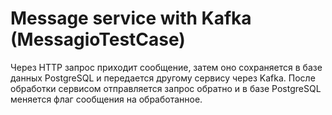 # Message service with Kafka (MessagioTestCase)
Через HTTP запрос приходит сообщение, затем оно сохраняется в базе данных PostgreSQL и передается другому сервису через Kafka. После обработки сервисом отправляется запрос обратно и в базе PostgreSQL меняется флаг сообщения на обработанное.
